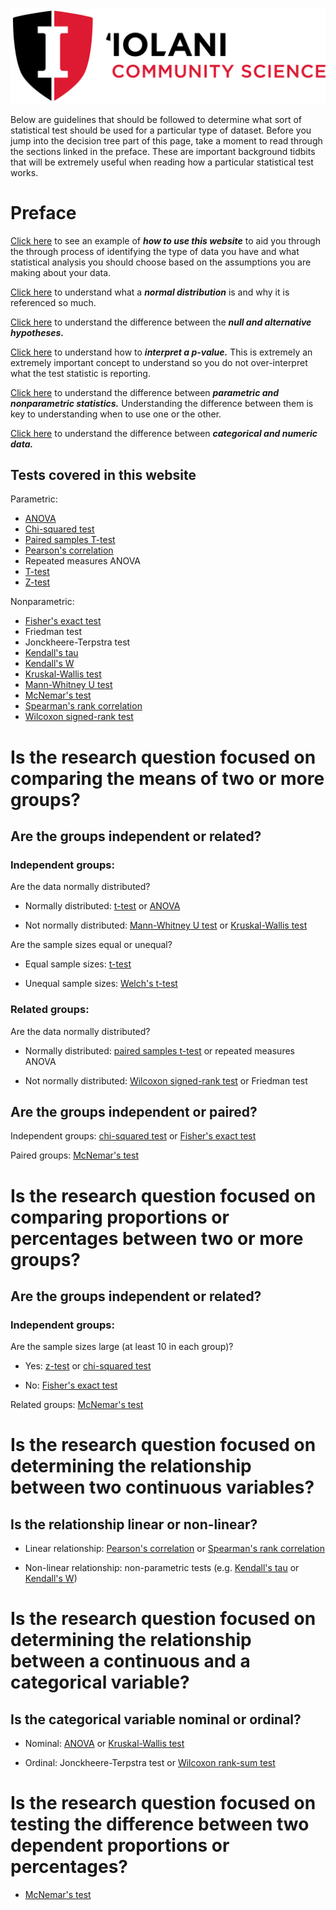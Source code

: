 ![](./IS_Logo_Stacked_CommunityScience.png)

Below are guidelines that should be followed to determine what sort of statistical test should be used for a particular type of dataset.
Before you jump into the decision tree part of this page, take a moment to read through the sections linked in the preface.
These are important background tidbits that will be extremely useful when reading how a particular statistical test works.

# Preface

[Click here](./pages/example_logic.md) to see an example of ***how to use this website*** to aid you through the through process of identifying the type of data you have and what statistical analysis you should choose based on the assumptions you are making about your data.

[Click here](./pages/normal_dist.md) to understand what a ***normal distribution*** is and why it is referenced so much.

[Click here](./pages/hypotheses.md) to understand the difference between the ***null and alternative hypotheses.***

[Click here](./pages/p-value.md) to understand how to ***interpret a p-value.***
This is extremely an extremely important concept to understand so you do not over-interpret what the test statistic is reporting.

[Click here](./pages/parametric.md) to understand the difference between ***parametric and nonparametric statistics.***
Understanding the difference between them is key to understanding when to use one or the other.

[Click here](./pages/catvsnumdata.md) to understand the difference between ***categorical and numeric data.***

## Tests covered in this website

Parametric:
- [ANOVA](./pages/anova.md)
- [Chi-squared test](./pages/chisquare.md)
- [Paired samples T-test](./pages/pairedttest.md)
- [Pearson's correlation](./pages/pearsons.md)
- Repeated measures ANOVA
- [T-test](./pages/ttest.md)
- [Z-test](./pages/ztest.md)

Nonparametric:
- [Fisher's exact test](./pages/fisherstest.md)
- Friedman test
- Jonckheere-Terpstra test
- [Kendall's tau](./kendallstau.md)
- [Kendall's W](./kendallsw.md)
- [Kruskal-Wallis test](./kruskal.md)
- [Mann-Whitney U test](./pages/manwhit.md)
- [McNemar's test](./mcnemar.md)
- [Spearman's rank correlation](./pages/spearmans.md)
- [Wilcoxon signed-rank test](./pages/wilcoxon.md)

# Is the research question focused on comparing the means of two or more groups?

## Are the groups independent or related?

### Independent groups:

Are the data normally distributed?

-  Normally distributed: [t-test](./pages/ttest.md) or [ANOVA](./pages/anova.md)

-  Not normally distributed: [Mann-Whitney U test](./pages/manwhit.md) or [Kruskal-Wallis test](./pages/kruskal.md)

Are the sample sizes equal or unequal?

- Equal sample sizes: [t-test](./pages/ttest.md)

- Unequal sample sizes: [Welch's t-test](./pages/ttest.md)

### Related groups:

Are the data normally distributed?

- Normally distributed: [paired samples t-test](./pages/pairedttest.md) or repeated measures ANOVA

- Not normally distributed: [Wilcoxon signed-rank test](./pages/wilcoxon.md) or Friedman test

## Are the groups independent or paired?

Independent groups: [chi-squared test](./pages/chisquare.md) or [Fisher's exact test](./pages/fisherstest.md)

Paired groups: [McNemar's test](./pages/mcnemar.md)

# Is the research question focused on comparing proportions or percentages between two or more groups?

## Are the groups independent or related?

### Independent groups:

Are the sample sizes large (at least 10 in each group)?

- Yes: [z-test](./pages/ztest.md) or [chi-squared test](./pages/chisquare.md)

- No: [Fisher's exact test](./pages/fisherstest.md)

Related groups: [McNemar's test](./pages/mcnemar.md)

# Is the research question focused on determining the relationship between two continuous variables?

## Is the relationship linear or non-linear?

- Linear relationship: [Pearson's correlation](./pages/pearsons.md) or [Spearman's rank correlation](./pages/spearmans.md)

- Non-linear relationship: non-parametric tests (e.g. [Kendall's tau](./kendallstau.md) or [Kendall's W](./kendallsw.md))

# Is the research question focused on determining the relationship between a continuous and a categorical variable?

## Is the categorical variable nominal or ordinal?

- Nominal: [ANOVA](./pages/anova.md) or [Kruskal-Wallis test](./pages/kruskal.md)

- Ordinal: Jonckheere-Terpstra test or [Wilcoxon rank-sum test](./pages/wilcoxon.md)

# Is the research question focused on testing the difference between two dependent proportions or percentages?

- [McNemar's test](./pages/mcnemar.md)
